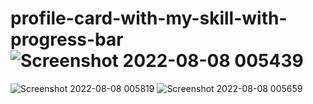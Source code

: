 # profile-card-with-my-skill-with-progress-bar![Screenshot 2022-08-08 005439](https://user-images.githubusercontent.com/97597920/183307673-feb21a4b-bca8-4f47-abcf-c228fcb0ccb9.jpg)
![Screenshot 2022-08-08 005819](https://user-images.githubusercontent.com/97597920/183307813-7c508e99-fe10-4e93-89d2-2e92e7bfb49f.jpg)
![Screenshot 2022-08-08 005659](https://user-images.githubusercontent.com/97597920/183307814-a2a85549-7d54-4fc2-a017-cbce667c527c.jpg)
